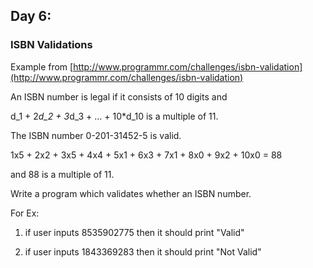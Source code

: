 ## Day 6: ##
### ISBN Validations ###

Example from [http://www.programmr.com/challenges/isbn-validation](http://www.programmr.com/challenges/isbn-validation)

An ISBN number is legal if it consists of 10 digits and

d_1 + 2*d_2 + 3*d_3 + ... + 10*d_10 is a multiple of 11.

The ISBN number 0-201-31452-5 is valid.

1x5 + 2x2 + 3x5 + 4x4 + 5x1 + 6x3 + 7x1 + 8x0 + 9x2 + 10x0 = 88

and 88 is a multiple of 11.

Write a program which validates whether an ISBN number.

For Ex:

1) if user inputs 8535902775 then it should print "Valid"

2) if user inputs 1843369283 then it should print "Not Valid"
